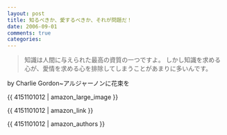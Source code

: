 ```yaml
---
layout: post
title: 知るべきか、愛するべきか、それが問題だ！
date: 2006-09-01
comments: true
categories:
---
```



> 
> 知識は人間に与えられた最高の資質の一つですよ。
> しかし知識を求める心が、愛情を求める心を排除してしまうことがあまりに多いんです。

by Charlie Gordon~アルジャーノンに花束を

{{ 4151101012 | amazon_large_image }}

{{ 4151101012 | amazon_link }}

{{ 4151101012 | amazon_authors }}